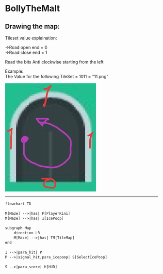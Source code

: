 # BollyTheMalt

## **Drawing the map:**

Tileset value explaination:

->Road open end = 0 <br>
->Road close end = 1 <br>

Read the bits Anti clockwise starting from the left

Example:<br>
The Value for the following TileSet = 1011 = "11.png" <br>

![Example](https://github.com/arsany007/BollyTheMalt/blob/main/road/TileMapExample.jpg?raw=true)

---


```mermaid
flowchart TD

M[Maze] -->|has| P[PlayerKini]
M[Maze] -->|has| I[IcePoop]

subgraph Map
    direction LR
    M[Maze] -->|has| TM[TileMap]
end

I -->|para_hit| P
P -->|signal_hit,para_icepoop| S[SelectIcePoop]

S -->|para_score| H[HUD]

```